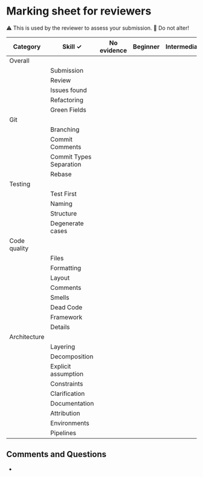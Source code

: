 # Marking sheet for reviewers

⚠️ This is used by the reviewer to assess your submission.
🚫 Do not alter!

| Category     | Skill ✓                 | No evidence | Beginner | Intermediate | Advanced |
| ------------ | ----------------------- | :---------: | :------: | :----------: | :------: |
| Overall      |                         |             |          |              |          |
|              | Submission              |             |          |              |          |
|              | Review                  |             |          |              |          |
|              | Issues found            |             |          |              |          |
|              | Refactoring             |             |          |              |          |
|              | Green Fields            |             |          |              |          |
| Git          |                         |             |          |              |          |
|              | Branching               |             |          |              |          |
|              | Commit Comments         |             |          |              |          |
|              | Commit Types Separation |             |          |              |          |
|              | Rebase                  |             |          |              |          |
| Testing      |                         |             |          |              |          |
|              | Test First              |             |          |              |          |
|              | Naming                  |             |          |              |          |
|              | Structure               |             |          |              |          |
|              | Degenerate cases        |             |          |              |          |
| Code quality |                         |             |          |              |          |
|              | Files                   |             |          |              |          |
|              | Formatting              |             |          |              |          |
|              | Layout                  |             |          |              |          |
|              | Comments                |             |          |              |          |
|              | Smells                  |             |          |              |          |
|              | Dead Code               |             |          |              |          |
|              | Framework               |             |          |              |          |
|              | Details                 |             |          |              |          |
| Architecture |                         |             |          |              |          |
|              | Layering                |             |          |              |          |
|              | Decomposition           |             |          |              |          |
|              | Explicit assumption     |             |          |              |          |
|              | Constraints             |             |          |              |          |
|              | Clarification           |             |          |              |          |
|              | Documentation           |             |          |              |          |
|              | Attribution             |             |          |              |          |
|              | Environments            |             |          |              |          |
|              | Pipelines               |             |          |              |          |

## Comments and Questions

-

